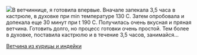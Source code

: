 <!--2025-10-25 19:27:41-->
<div class="yb">
  <div class="rss povarenok"><a href="https://www.povarenok.ru/recipes/show/183191/"><img src="https://www.povarenok.ru/data/cache/2025oct/25/27/3193431_36396-640x480.jpg"></a>В ветчиннице, я готовила впервые. Вначале запекала 3,5 часа в кастрюле, в духовке при min температуре 130 С. Затем опробовала и допекала еще 30 минут при t 190 С. Получилась очень вкусная и пряная ветчина. Готовить долго, но процесс готовки очень простой. Тем более в духовке, поставила кастрюлю и в течение 3,5 часов, занимайся... <p class="titl"><a href="https://www.povarenok.ru/recipes/show/183191/">Ветчина из курицы и индейки</a></p></div>
</div>
